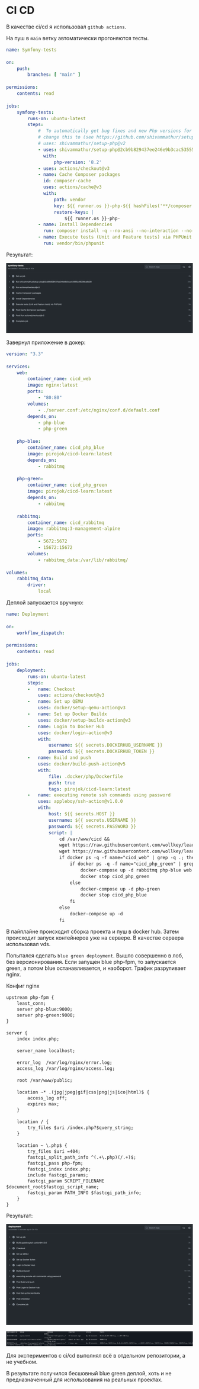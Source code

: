 # CI CD

В качестве ci/cd я использовал `github actions`.

На пуш в `main` ветку автоматически прогоняются тесты.

```yaml
name: Symfony-tests

on:
    push:
        branches: [ "main" ]

permissions:
    contents: read

jobs:
    symfony-tests:
        runs-on: ubuntu-latest
        steps:
            #  To automatically get bug fixes and new Php versions for shivammathur/setup-php,
            # change this to (see https://github.com/shivammathur/setup-php#bookmark-versioning):
            # uses: shivammathur/setup-php@v2
            - uses: shivammathur/setup-php@2cb9b829437ee246e9b3cac53555a39208ca6d28
              with:
                  php-version: '8.2'
            - uses: actions/checkout@v3
            - name: Cache Composer packages
              id: composer-cache
              uses: actions/cache@v3
              with:
                  path: vendor
                  key: ${{ runner.os }}-php-${{ hashFiles('**/composer.lock') }}
                  restore-keys: |
                      ${{ runner.os }}-php-
            - name: Install Dependencies
              run: composer install -q --no-ansi --no-interaction --no-scripts --no-progress --prefer-dist
            - name: Execute tests (Unit and Feature tests) via PHPUnit
              run: vendor/bin/phpunit

```

Результат:

![result tests](resourses/result_tests.png)

Завернул приложение в докер:

```yaml
version: "3.3"

services:
    web:
        container_name: cicd_web
        image: nginx:latest
        ports:
            - "80:80"
        volumes:
            - ./server.conf:/etc/nginx/conf.d/default.conf
        depends_on:
            - php-blue
            - php-green

    php-blue:
        container_name: cicd_php_blue
        image: pirojok/cicd-learn:latest
        depends_on:
            - rabbitmq

    php-green:
        container_name: cicd_php_green
        image: pirojok/cicd-learn:latest
        depends_on:
            - rabbitmq

    rabbitmq:
        container_name: cicd_rabbitmq
        image: rabbitmq:3-management-alpine
        ports:
            - 5672:5672
            - 15672:15672
        volumes:
            - rabbitmq_data:/var/lib/rabbitmq/

volumes:
    rabbitmq_data:
        driver:
            local

```

Деплой запускается вручную:

```yaml
name: Deployment

on:
    workflow_dispatch:

permissions:
    contents: read

jobs:
    deployment:
        runs-on: ubuntu-latest
        steps:
        -   name: Checkout
            uses: actions/checkout@v3
        -   name: Set up QEMU
            uses: docker/setup-qemu-action@v3
        -   name: Set up Docker Buildx
            uses: docker/setup-buildx-action@v3
        -   name: Login to Docker Hub
            uses: docker/login-action@v3
            with:
                username: ${{ secrets.DOCKERHUB_USERNAME }}
                password: ${{ secrets.DOCKERHUB_TOKEN }}
        -   name: Build and push
            uses: docker/build-push-action@v5
            with:
                file: .docker/php/Dockerfile
                push: true
                tags: pirojok/cicd-learn:latest
        -   name: executing remote ssh commands using password
            uses: appleboy/ssh-action@v1.0.0
            with:
                host: ${{ secrets.HOST }}
                username: ${{ secrets.USERNAME }}
                password: ${{ secrets.PASSWORD }}
                script: |
                    cd /var/www/cicd &&
                    wget https://raw.githubusercontent.com/wollkey/learn-ci-cd/main/docker-compose.yaml &&
                    wget https://raw.githubusercontent.com/wollkey/learn-ci-cd/main/.docker/nginx/server.conf &&
                    if docker ps -q -f name="cicd_web" | grep -q .; then
                        if docker ps -q -f name="cicd_php_green" | grep -q .; then
                            docker-compose up -d rabbitmq php-blue web
                            docker stop cicd_php_green
                        else
                            docker-compose up -d php-green
                            docker stop cicd_php_blue
                        fi
                    else
                        docker-compose up -d
                    fi
```

В пайплайне происходит сборка проекта и пуш в docker hub.
Затем происходит запуск контейнеров уже на сервере. В качестве сервера использовал vds.

Попытался сделать `blue green deployment`. Вышло совершенно в лоб, без версионирования.
Если запущен blue php-fpm, то запускается green, а потом blue останавливается, и наоборот.
Трафик разруливает nginx.

Конфиг nginx 
```nginx
upstream php-fpm {
    least_conn;
    server php-blue:9000;
    server php-green:9000;
}

server {
    index index.php;

    server_name localhost;

    error_log  /var/log/nginx/error.log;
    access_log /var/log/nginx/access.log;

    root /var/www/public;

    location ~* .(jpg|jpeg|gif|css|png|js|ico|html)$ {
        access_log off;
        expires max;
    }

    location / {
        try_files $uri /index.php?$query_string;
    }

    location ~ \.php$ {
        try_files $uri =404;
        fastcgi_split_path_info ^(.+\.php)(/.+)$;
        fastcgi_pass php-fpm;
        fastcgi_index index.php;
        include fastcgi_params;
        fastcgi_param SCRIPT_FILENAME $document_root$fastcgi_script_name;
        fastcgi_param PATH_INFO $fastcgi_path_info;
    }
}
```

Результат:

![deployment result](resourses/result_deployment.png)

![docker result](resourses/result_docker.png)

Для экспериментов с ci/cd выполнял всё в отдельном репозитории,
а не учебном.

В результате получился бесшовный blue green деплой,
хоть и не предназначенный для использования на реальных проектах.
